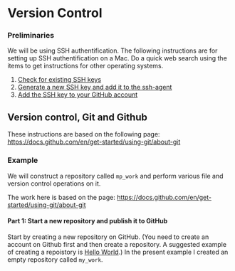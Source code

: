 # Version Control

### Preliminaries

We will be using SSH authentification. 
The following instructions are for setting up SSH authentification on a Mac. Do a quick web search using the items to get instructions for other operating systems.

1. [Check for existing SSH keys](https://docs.github.com/en/authentication/connecting-to-github-with-ssh/checking-for-existing-ssh-keys)
2. [Generate a new SSH key and add it to the ssh-agent](https://docs.github.com/en/authentication/connecting-to-github-with-ssh/generating-a-new-ssh-key-and-adding-it-to-the-ssh-agent#about-ssh-key-passphrases)
3. [Add the SSH key to your GitHub account](https://docs.github.com/en/authentication/connecting-to-github-with-ssh/adding-a-new-ssh-key-to-your-github-account)


## Version control, Git and Github

These instructions are based on the following page: https://docs.github.com/en/get-started/using-git/about-git

### Example 
We will construct a repository called `mp_work` and perform various file and version control operations on it.  

The work here is based on the page: https://docs.github.com/en/get-started/using-git/about-git

#### Part 1: Start a new repository and publish it to GitHub

Start by creating a new repository on GitHub. (You need to create an account on Github first and then create a repository.  A suggested example of creating a repoistory is [Hello World](https://docs.github.com/en/get-started/start-your-journey/hello-world).) In the present example I created an empty repository 
called `my_work`. 

